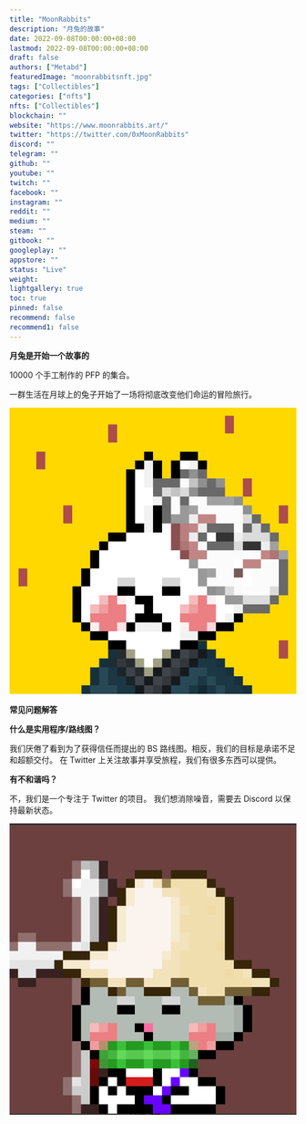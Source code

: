 ```yaml
---
title: "MoonRabbits"
description: "月兔的故事"
date: 2022-09-08T00:00:00+08:00
lastmod: 2022-09-08T00:00:00+08:00
draft: false
authors: ["Metabd"]
featuredImage: "moonrabbitsnft.jpg"
tags: ["Collectibles"]
categories: ["nfts"]
nfts: ["Collectibles"]
blockchain: ""
website: "https://www.moonrabbits.art/"
twitter: "https://twitter.com/0xMoonRabbits"
discord: ""
telegram: ""
github: ""
youtube: ""
twitch: ""
facebook: ""
instagram: ""
reddit: ""
medium: ""
steam: ""
gitbook: ""
googleplay: ""
appstore: ""
status: "Live"
weight: 
lightgallery: true
toc: true
pinned: false
recommend: false
recommend1: false
---
```

**月兔是开始一个故事的**

10000 个手工制作的 PFP 的集合。

一群生活在月球上的兔子开始了一场将彻底改变他们命运的冒险旅行。

![dsfgsf](dsfgsf.png)

**常见问题解答**

**什么是实用程序/路线图？**

我们厌倦了看到为了获得信任而提出的 BS 路线图。相反，我们的目标是承诺不足和超额交付。
在 Twitter 上关注故事并享受旅程，我们有很多东西可以提供。

**有不和谐吗？**

不，我们是一个专注于 Twitter 的项目。
我们想消除噪音，需要去 Discord 以保持最新状态。

![dasd](dasd.png)